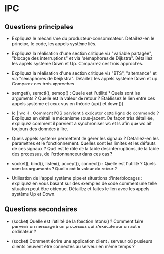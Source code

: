# IPC 

## Questions principales 

* Expliquez le mécanisme du producteur-consommateur. Détaillez-en le principe,
  le code, les appels système liés.

* Expliquez la réalisation d'une section critique via "variable partagée",
  "blocage des interruptions" et via "sémaphores de Dijkstra". Détaillez les
  appels système Down et Up. Comparrez ces trois approches.

* Expliquez la réalisation d'une section critique via "BTS", "alternance" et via
  "sémaphores de Deijkstra". Détaillez les appels système Down et up. Comparez
  ces trois approches.


* semget(), semctl(), semop() : Quelle est l'utilité ? Quels sont les arguments
  ? Quelle est la valeur de retour ? Etablissez le lien entre ces appels système
  et ceux vus en théorie (up() et down())

* lc | wc -l : Comment l'OS parvient à exécuter cette ligne de commande ?
  Expliquez en détail le mécanisme sous-jacent. De façon très détaillée,
  expliquez comment il parvient à synchroniser wc et ls afin que wc ait toujours
  des données à lire.

* Quels appels système permettent de gérer les signaux ? Détaillez-en les
  paramètres et le fonctionnement. Quelles sont les limites et les défauts de
  ces signaux ? Quel est le rôle de la table des interruptions, de la table des
  processus, de l'ordonnanceur dans ces cas ?

* socket(), bind(), listen(), accept(), connect() : Quelle est l'utilité ? Quels
  sont les arguments ? Quelle est la valeur de retour ? 

* Utilisation de l'appel système pipe et situations d'interblocages : expliquez
  en vous basant sur des exemples de code comment une telle situation peut être
  obtenue. Détaillez et faites le lien avec les appels système Up et Down.

## Questions secondaires

* (socket) Quelle est l'utilité de
  la fonction htons() ? Comment faire parvenir un message à un processus qui
  s'exécute sur un autre ordinateur ? 

* (socket) Comment écrire une application client / serveur où plusieurs clients
  peuvent être connectés au serveur en même temps ? 




